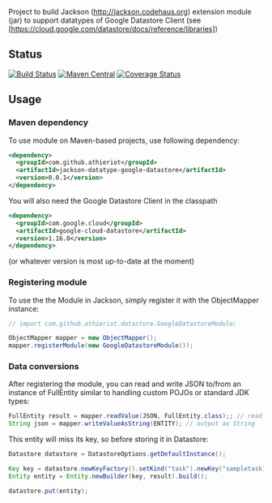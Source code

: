 Project to build Jackson (http://jackson.codehaus.org) extension module (jar) to support datatypes of Google Datastore Client (see [https://cloud.google.com/datastore/docs/reference/libraries])

## Status

[![Build Status](https://travis-ci.org/FasterXML/jackson-datatype-json-org.svg)](https://travis-ci.org/athieriot/jackson-datatype-google-datastore)
[![Maven Central](https://maven-badges.herokuapp.com/maven-central/com.github.athieriot/jackson-datatype-google-datastore/badge.svg)](https://maven-badges.herokuapp.com/maven-central/com.github.athieriot/jackson-datatype-google-datastore/)
[![Coverage Status](https://coveralls.io/repos/github/athieriot/jackson-datatype-google-datastore/badge.svg?branch=master)](https://coveralls.io/github/athieriot/jackson-datatype-google-datastore?branch=master)

## Usage

### Maven dependency

To use module on Maven-based projects, use following dependency:

```xml
<dependency>
  <groupId>com.github.athieriot</groupId>
  <artifactId>jackson-datatype-google-datastore</artifactId>
  <version>0.0.1</version>
</dependency>
```

You will also need the Google Datastore Client in the classpath

```xml
<dependency>
  <groupId>com.google.cloud</groupId>
  <artifactId>google-cloud-datastore</artifactId>
  <version>1.16.0</version>
</dependency>
```

(or whatever version is most up-to-date at the moment)

### Registering module

To use the the Module in Jackson, simply register it with the ObjectMapper instance:

```java
// import com.github.athieriot.datastore.GoogleDatastoreModule;

ObjectMapper mapper = new ObjectMapper();
mapper.registerModule(new GoogleDatastoreModule());
```

### Data conversions

After registering the module, you can read and write JSON to/from an instance of FullEntity<IncompleteKey> similar to handling custom POJOs or standard JDK types:

```java
FullEntity result = mapper.readValue(JSON, FullEntity.class);; // read from a source
String json = mapper.writeValueAsString(ENTITY); // output as String
```

This entity will miss its key, so before storing it in Datastore:

```java
Datastore datastore = DatastoreOptions.getDefaultInstance();

Key key = datastore.newKeyFactory().setKind("task").newKey("sampletask1");
Entity entity = Entity.newBuilder(key, result).build();

datastore.put(entity);
```
